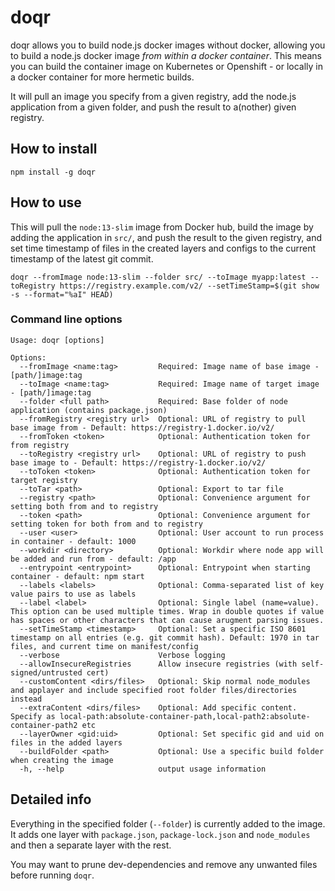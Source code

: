 # doqr
doqr allows you to build node.js docker images without docker, allowing you to build a node.js docker image *from within a docker container*. This means you can build the container image on Kubernetes or Openshift - or locally in a docker container for more hermetic builds.

It will pull an image you specify from a given registry, add the node.js application from a given folder, and push the result to a(nother) given registry.

## How to install
```
npm install -g doqr
```

## How to use

This will pull the `node:13-slim` image from Docker hub, build the image by adding the application in `src/`, and push the result to the given registry, and set time timestamp of files in the created layers and configs to the current timestamp of the latest git commit.

```
doqr --fromImage node:13-slim --folder src/ --toImage myapp:latest --toRegistry https://registry.example.com/v2/ --setTimeStamp=$(git show -s --format="%aI" HEAD)
```

### Command line options 
```
Usage: doqr [options]

Options:
  --fromImage <name:tag>         Required: Image name of base image - [path/]image:tag
  --toImage <name:tag>           Required: Image name of target image - [path/]image:tag
  --folder <full path>           Required: Base folder of node application (contains package.json)
  --fromRegistry <registry url>  Optional: URL of registry to pull base image from - Default: https://registry-1.docker.io/v2/
  --fromToken <token>            Optional: Authentication token for from registry
  --toRegistry <registry url>    Optional: URL of registry to push base image to - Default: https://registry-1.docker.io/v2/
  --toToken <token>              Optional: Authentication token for target registry
  --toTar <path>                 Optional: Export to tar file
  --registry <path>              Optional: Convenience argument for setting both from and to registry
  --token <path>                 Optional: Convenience argument for setting token for both from and to registry
  --user <user>                  Optional: User account to run process in container - default: 1000
  --workdir <directory>          Optional: Workdir where node app will be added and run from - default: /app
  --entrypoint <entrypoint>      Optional: Entrypoint when starting container - default: npm start
  --labels <labels>              Optional: Comma-separated list of key value pairs to use as labels
  --label <label>                Optional: Single label (name=value). This option can be used multiple times. Wrap in double quotes if value has spaces or other characters that can cause arugment parsing issues.
  --setTimeStamp <timestamp>     Optional: Set a specific ISO 8601 timestamp on all entries (e.g. git commit hash). Default: 1970 in tar files, and current time on manifest/config
  --verbose                      Verbose logging
  --allowInsecureRegistries      Allow insecure registries (with self-signed/untrusted cert)
  --customContent <dirs/files>   Optional: Skip normal node_modules and applayer and include specified root folder files/directories instead
  --extraContent <dirs/files>    Optional: Add specific content. Specify as local-path:absolute-container-path,local-path2:absolute-container-path2 etc
  --layerOwner <gid:uid>         Optional: Set specific gid and uid on files in the added layers
  --buildFolder <path>           Optional: Use a specific build folder when creating the image
  -h, --help                     output usage information
```

## Detailed info
Everything in the specified folder (`--folder`) is currently added to the image. It adds one layer with `package.json`, `package-lock.json` and `node_modules` and then a separate layer with the rest.

You may want to prune dev-dependencies and remove any unwanted files before running `doqr`. 


